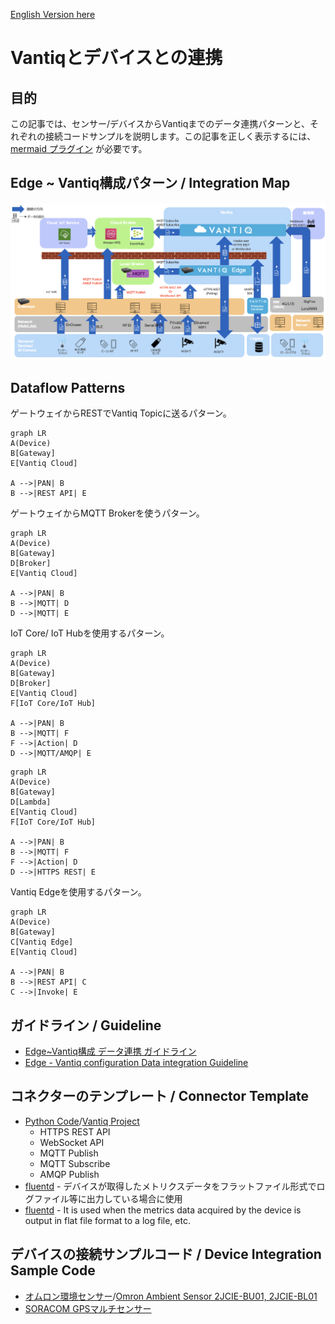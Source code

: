[English Version here](readme_en.md)

# Vantiqとデバイスとの連携

## 目的
この記事では、センサー/デバイスからVantiqまでのデータ連携パターンと、それぞれの接続コードサンプルを説明します。この記事を正しく表示するには、[mermaid プラグイン](https://github.com/BackMarket/github-mermaid-extension) が必要です。

## Edge ~ Vantiq構成パターン / Integration Map

![integration_map](./imgs/device-to-vantiq/integration_map.png)


## Dataflow Patterns
ゲートウェイからRESTでVantiq Topicに送るパターン。
```mermaid
graph LR
A(Device)
B[Gateway]
E[Vantiq Cloud]

A -->|PAN| B
B -->|REST API| E
```
ゲートウェイからMQTT Brokerを使うパターン。
```mermaid
graph LR
A(Device)
B[Gateway]
D[Broker]
E[Vantiq Cloud]

A -->|PAN| B
B -->|MQTT| D
D -->|MQTT| E
```
IoT Core/ IoT Hubを使用するパターン。
```mermaid
graph LR
A(Device)
B[Gateway]
D[Broker]
E[Vantiq Cloud]
F[IoT Core/IoT Hub]

A -->|PAN| B
B -->|MQTT| F
F -->|Action| D
D -->|MQTT/AMQP| E  
```
```mermaid
graph LR
A(Device)
B[Gateway]
D[Lambda]
E[Vantiq Cloud]
F[IoT Core/IoT Hub]

A -->|PAN| B
B -->|MQTT| F
F -->|Action| D
D -->|HTTPS REST| E  
```
Vantiq Edgeを使用するパターン。
```mermaid
graph LR
A(Device)
B[Gateway]
C[Vantiq Edge]
E[Vantiq Cloud]

A -->|PAN| B
B -->|REST API| C
C -->|Invoke| E
```

## ガイドライン / Guideline
- [Edge~Vantiq構成 データ連携 ガイドライン](./docs/jp/device-to-vantiq.md)
- [Edge - Vantiq configuration Data integration Guideline](./docs/eng/device-to-vantiq.md)


## コネクターのテンプレート / Connector Template
- [Python Code](./conf/vantiq-restapi-mqtt-amqp-python-sample)/[Vantiq Project](./conf/vantiq-restapi-mqtt-amqp-python-sample/vantiq-project-sample.zip)
  - HTTPS REST API
  - WebSocket API
  - MQTT Publish
  - MQTT Subscribe
  - AMQP Publish
- [fluentd](./docs/jp/fluentd.md) - デバイスが取得したメトリクスデータをフラットファイル形式でログファイル等に出力している場合に使用
- [fluentd](./docs/eng/fluentd.md) - It is used when the metrics data acquired by the device is output in flat file format to a log file, etc.

## デバイスの接続サンプルコード / Device Integration Sample Code<a id="device_sample"></a>
- [オムロン環境センサー](./conf/omron-env-sensor-sample)/[Omron Ambient Sensor 2JCIE-BU01, 2JCIE-BL01](./conf/omron-env-sensor-sample/README_en.md)
- [SORACOM GPSマルチセンサー](./docs/jp/Vantiq_SoracomGPSMultiunit.md)
